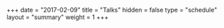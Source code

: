 +++
date = "2017-02-09"
title = "Talks"
hidden = false
type = "schedule"
layout = "summary"
weight = 1
+++

